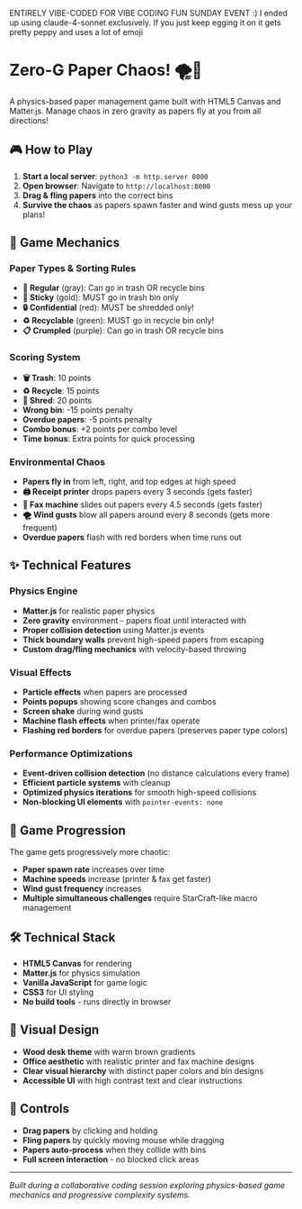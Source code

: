 ENTIRELY VIBE-CODED FOR VIBE CODING FUN SUNDAY EVENT :)
I ended up using claude-4-sonnet exclusively. If you just keep egging it on it gets pretty peppy and uses a lot of emoji

# Zero-G Paper Chaos! 🌪️📄

A physics-based paper management game built with HTML5 Canvas and Matter.js. Manage chaos in zero gravity as papers fly at you from all directions!

## 🎮 How to Play

1. **Start a local server**: `python3 -m http.server 8000`
2. **Open browser**: Navigate to `http://localhost:8000`
3. **Drag & fling papers** into the correct bins
4. **Survive the chaos** as papers spawn faster and wind gusts mess up your plans!

## 🚀 Game Mechanics

### Paper Types & Sorting Rules
- **📄 Regular** (gray): Can go in trash OR recycle bins
- **📝 Sticky** (gold): MUST go in trash bin only
- **🔒 Confidential** (red): MUST be shredded only!
- **♻️ Recyclable** (green): MUST go in recycle bin only!
- **📋 Crumpled** (purple): Can go in trash OR recycle bins

### Scoring System
- **🗑️ Trash**: 10 points
- **♻️ Recycle**: 15 points  
- **📄 Shred**: 20 points
- **Wrong bin**: -15 points penalty
- **Overdue papers**: -5 points penalty
- **Combo bonus**: +2 points per combo level
- **Time bonus**: Extra points for quick processing

### Environmental Chaos
- **Papers fly in** from left, right, and top edges at high speed
- **🖨️ Receipt printer** drops papers every 3 seconds (gets faster)
- **📠 Fax machine** slides out papers every 4.5 seconds (gets faster)
- **🌪️ Wind gusts** blow all papers around every 8 seconds (gets more frequent)
- **Overdue papers** flash with red borders when time runs out

## ✨ Technical Features

### Physics Engine
- **Matter.js** for realistic paper physics
- **Zero gravity** environment - papers float until interacted with
- **Proper collision detection** using Matter.js events
- **Thick boundary walls** prevent high-speed papers from escaping
- **Custom drag/fling mechanics** with velocity-based throwing

### Visual Effects
- **Particle effects** when papers are processed
- **Points popups** showing score changes and combos
- **Screen shake** during wind gusts
- **Machine flash effects** when printer/fax operate
- **Flashing red borders** for overdue papers (preserves paper type colors)

### Performance Optimizations
- **Event-driven collision detection** (no distance calculations every frame)
- **Efficient particle systems** with cleanup
- **Optimized physics iterations** for smooth high-speed collisions
- **Non-blocking UI elements** with `pointer-events: none`

## 🎯 Game Progression

The game gets progressively more chaotic:
- **Paper spawn rate** increases over time
- **Machine speeds** increase (printer & fax get faster)
- **Wind gust frequency** increases
- **Multiple simultaneous challenges** require StarCraft-like macro management

## 🛠️ Technical Stack

- **HTML5 Canvas** for rendering
- **Matter.js** for physics simulation
- **Vanilla JavaScript** for game logic
- **CSS3** for UI styling
- **No build tools** - runs directly in browser

## 🎨 Visual Design

- **Wood desk theme** with warm brown gradients
- **Office aesthetic** with realistic printer and fax machine designs
- **Clear visual hierarchy** with distinct paper colors and bin designs
- **Accessible UI** with high contrast text and clear instructions

## 🔧 Controls

- **Drag papers** by clicking and holding
- **Fling papers** by quickly moving mouse while dragging
- **Papers auto-process** when they collide with bins
- **Full screen interaction** - no blocked click areas

---

*Built during a collaborative coding session exploring physics-based game mechanics and progressive complexity systems.* 